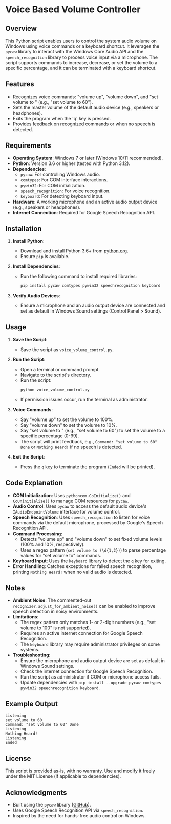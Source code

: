 # Voice Based Volume Controller

## Overview

This Python script enables users to control the system audio volume on Windows using voice commands or a keyboard shortcut. It leverages the `pycaw` library to interact with the Windows Core Audio API and the `speech_recognition` library to process voice input via a microphone. The script supports commands to increase, decrease, or set the volume to a specific percentage, and it can be terminated with a keyboard shortcut.

## Features

- Recognizes voice commands: "volume up", "volume down", and "set volume to <number>" (e.g., "set volume to 60").
- Sets the master volume of the default audio device (e.g., speakers or headphones).
- Exits the program when the 'q' key is pressed.
- Provides feedback on recognized commands or when no speech is detected.

## Requirements

- **Operating System**: Windows 7 or later (Windows 10/11 recommended).
- **Python**: Version 3.6 or higher (tested with Python 3.12).
- **Dependencies**:
  - `pycaw`: For controlling Windows audio.
  - `comtypes`: For COM interface interactions.
  - `pywin32`: For COM initialization.
  - `speech_recognition`: For voice recognition.
  - `keyboard`: For detecting keyboard input.
- **Hardware**: A working microphone and an active audio output device (e.g., speakers or headphones).
- **Internet Connection**: Required for Google Speech Recognition API.

## Installation

1. **Install Python**:
   - Download and install Python 3.6+ from [python.org](https://www.python.org/downloads/).
   - Ensure `pip` is available.

2. **Install Dependencies**:
   - Run the following command to install required libraries:
     ```bash
     pip install pycaw comtypes pywin32 speechrecognition keyboard
     ```

3. **Verify Audio Devices**:
   - Ensure a microphone and an audio output device are connected and set as default in Windows Sound settings (Control Panel > Sound).

## Usage

1. **Save the Script**:
   - Save the script as `voice_volume_control.py`.

2. **Run the Script**:
   - Open a terminal or command prompt.
   - Navigate to the script's directory.
   - Run the script:
     ```bash
     python voice_volume_control.py
     ```
   - If permission issues occur, run the terminal as administrator.

3. **Voice Commands**:
   - Say "volume up" to set the volume to 100%.
   - Say "volume down" to set the volume to 10%.
   - Say "set volume to <number>" (e.g., "set volume to 60") to set the volume to a specific percentage (0-99).
   - The script will print feedback, e.g., `Command: "set volume to 60" Done` or `Nothing Heard!` if no speech is detected.

4. **Exit the Script**:
   - Press the `q` key to terminate the program (`Ended` will be printed).

## Code Explanation

- **COM Initialization**: Uses `pythoncom.CoInitialize()` and `CoUninitialize()` to manage COM resources for `pycaw`.
- **Audio Control**: Uses `pycaw` to access the default audio device's `IAudioEndpointVolume` interface for volume control.
- **Speech Recognition**: Uses `speech_recognition` to listen for voice commands via the default microphone, processed by Google's Speech Recognition API.
- **Command Processing**:
  - Detects "volume up" and "volume down" to set fixed volume levels (100% and 10%, respectively).
  - Uses a regex pattern (`set volume to (\d{1,2})`) to parse percentage values for "set volume to" commands.
- **Keyboard Input**: Uses the `keyboard` library to detect the `q` key for exiting.
- **Error Handling**: Catches exceptions for failed speech recognition, printing `Nothing Heard!` when no valid audio is detected.

## Notes

- **Ambient Noise**: The commented-out `recognizer.adjust_for_ambient_noise()` can be enabled to improve speech detection in noisy environments.
- **Limitations**:
  - The regex pattern only matches 1- or 2-digit numbers (e.g., "set volume to 100" is not supported).
  - Requires an active internet connection for Google Speech Recognition.
  - The `keyboard` library may require administrator privileges on some systems.
- **Troubleshooting**:
  - Ensure the microphone and audio output device are set as default in Windows Sound settings.
  - Check the internet connection for Google Speech Recognition.
  - Run the script as administrator if COM or microphone access fails.
  - Update dependencies with `pip install --upgrade pycaw comtypes pywin32 speechrecognition keyboard`.

## Example Output

```
Listening
set volume to 60
Command: "set volume to 60" Done
Listening
Nothing Heard!
Listening
Ended
```

## License

This script is provided as-is, with no warranty. Use and modify it freely under the MIT License (if applicable to dependencies).

## Acknowledgments

- Built using the `pycaw` library ([GitHub](https://github.com/AndreMiras/pycaw)).
- Uses Google Speech Recognition API via `speech_recognition`.
- Inspired by the need for hands-free audio control on Windows.
